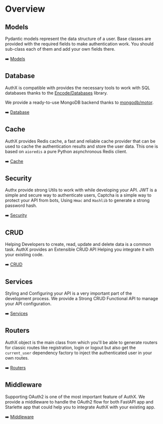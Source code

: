 # Overview

## Models

Pydantic models represent the data structure of a user. Base classes are provided with the required fields to make authentication work. You should sub-class each of them and add your own fields there.

➡️ [Models](models/index.md)

## Database

AuthX is compatible with provides the necessary tools to work with SQL databases thanks to the [Encode/Databases](https://www.encode.io/databases/) library.

We provide a ready-to-use MongoDB backend thanks to [mongodb/motor](https://motor.readthedocs.io/).

➡️ [Database](database/index.md)

## Cache

AuthX provides Redis cache, a fast and reliable cache provider that can be used to cache the authentication results and store the user data. This one is based on `aioredis` a pure Python asynchronous Redis client.

➡️ [Cache](cache/index.md)

## Security

Authx provide strong Utils to work with while developing your API. JWT is a simple and secure way to authenticate users, Captcha is a simple way to protect your API from bots, Using `Hmac` and `Hashlib` to generate a strong password hash.

➡️ [Security](security/index.md)

## CRUD

Helping Developers to create, read, update and delete data is a common task. AuthX provides an Extensible CRUD API Helping you integrate it with your existing code.

➡️ [CRUD](crud/index.md)

## Services

Styling and Configuring your API is a very important part of the development process. We provide a Strong CRUD Functional API to manage your API configuration.

➡️ [Services](services/index.md)

## Routers

AuthX object is the main class from which you'll be able to generate routers for classic routes like registration, login or logout but also get the `current_user` dependency factory to inject the authenticated user in your own routes.

➡️ [Routers](routers/index.md)

## Middleware

Supporting OAuth2 is one of the most important feature of AuthX. We provide a middleware to handle the OAuth2 flow for both FastAPI app and Starlette app that could help you to integrate AuthX with your existing app.

➡️ [Middleware](middleware/index.md)
